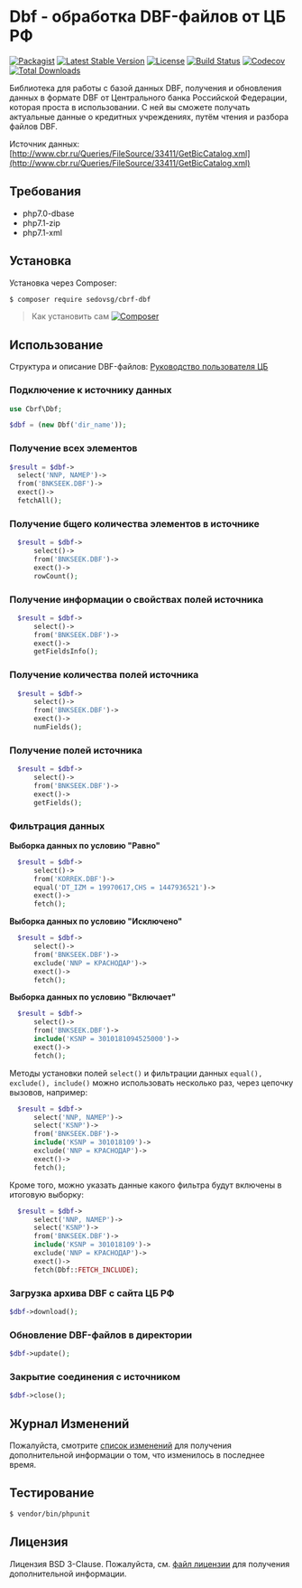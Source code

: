 # Dbf - обработка DBF-файлов от ЦБ РФ
[![Packagist](https://img.shields.io/packagist/v/SedovSG/cbrf-dbf.svg)](https://packagist.org/packages/sedovsg/cbrf-dbf)
[![Latest Stable Version](https://poser.pugx.org/sedovsg/cbrf-dbf/v/stable)](https://packagist.org/packages/sedovsg/cbrf-dbf)
[![License](https://poser.pugx.org/sedovsg/cbrf-dbf/license)](LICENSE)
[![Build Status](https://travis-ci.org/SedovSG/cbrf-dbf.svg?branch=master)](https://travis-ci.org/SedovSG/cbrf-dbf)
[![Codecov](https://codecov.io/gh/SedovSG/cbrf-dbf/branch/master/graph/badge.svg)](https://codecov.io/gh/SedovSG/cbrf-dbf)
[![Total Downloads](https://poser.pugx.org/sedovsg/cbrf-dbf/downloads)](https://packagist.org/packages/sedovsg/cbrf-dbf)

Библиотека для работы с базой данных DBF, получения и обновления данных в формате DBF от Центрального банка Российской Федерации, которая проста в использовании.
С ней вы сможете получать актуальные данные о кредитных учреждениях, путём чтения и разбора файлов DBF.

Источник данных: [http://www.cbr.ru/Queries/FileSource/33411/GetBicCatalog.xml](http://www.cbr.ru/Queries/FileSource/33411/GetBicCatalog.xml)

## Требования
- php7.0-dbase
- php7.1-zip
- php7.1-xml

## Установка
Установка через Composer:

```bash
$ composer require sedovsg/cbrf-dbf
```

> Как установить сам [![Сomposer](https://getcomposer.org/download/)](https://getcomposer.org/download/)

## Использование

Структура и описание DBF-файлов:
[Руководство пользователя ЦБ](https://github.com/SedovSG/cbrf-dbf/blob/master/docs/Manual-CBRF.txt)

### Подключение к источнику данных
```php
use Cbrf\Dbf;

$dbf = (new Dbf('dir_name'));
```

### Получение всех элементов

```php
$result = $dbf->
  select('NNP, NAMEP')->
  from('BNKSEEK.DBF')->
  exect()->
  fetchAll();
```

### Получение бщего количества элементов в источнике

```php
  $result = $dbf->
      select()->
      from('BNKSEEK.DBF')->
      exect()->
      rowCount();
```

### Получение информации о свойствах полей источника

```php
  $result = $dbf->
      select()->
      from('BNKSEEK.DBF')->
      exect()->
      getFieldsInfo();
```

### Получение количества полей источника

```php
  $result = $dbf->
      select()->
      from('BNKSEEK.DBF')->
      exect()->
      numFields();
```

### Получение полей источника

```php
  $result = $dbf->
      select()->
      from('BNKSEEK.DBF')->
      exect()->
      getFields();
```

### Фильтрация данных

**Выборка данных по условию "Равно"**

```php
  $result = $dbf->
      select()->
      from('KORREK.DBF')->
      equal('DT_IZM = 19970617,CHS = 1447936521')->
      exect()->
      fetch();
```

**Выборка данных по условию "Исключено"**

```php
  $result = $dbf->
      select()->
      from('BNKSEEK.DBF')->
      exclude('NNP = КРАСНОДАР')->
      exect()->
      fetch();
```

**Выборка данных по условию "Включает"**

```php
  $result = $dbf->
      select()->
      from('BNKSEEK.DBF')->
      include('KSNP = 3010181094525000')->
      exect()->
      fetch();
```

Методы установки полей ``` select() ``` и фильтрации данных ``` equal(), exclude(), include() ``` можно использовать несколько раз, через цепочку вызовов, например:

```php
  $result = $dbf->
      select('NNP, NAMEP')->
      select('KSNP')->
      from('BNKSEEK.DBF')->
      include('KSNP = 301018109')->
      exclude('NNP = КРАСНОДАР')->
      exect()->
      fetch();
```
Кроме того, можно указать данные какого фильтра будут включены в итоговую выборку:

```php
  $result = $dbf->
      select('NNP, NAMEP')->
      select('KSNP')->
      from('BNKSEEK.DBF')->
      include('KSNP = 301018109')->
      exclude('NNP = КРАСНОДАР')->
      exect()->
      fetch(Dbf::FETCH_INCLUDE);
```

### Загрузка архива DBF с сайта ЦБ РФ
```php
$dbf->download();
```

### Обновление DBF-файлов в директории
```php
$dbf->update();
```

### Закрытие соединения с источником
```php
$dbf->сlose();
```

## Журнал Изменений
Пожалуйста, смотрите [список изменений](https://github.com/SedovSG/cbrf-dbf/blob/master/CHANGELOG.md) для получения дополнительной информации о том, что изменилось в последнее время.

## Тестирование
```bash
$ vendor/bin/phpunit
```

## Лицензия
Лицензия BSD 3-Clause. Пожалуйста, см. [файл лицензии](LICENSE) для получения дополнительной информации.
